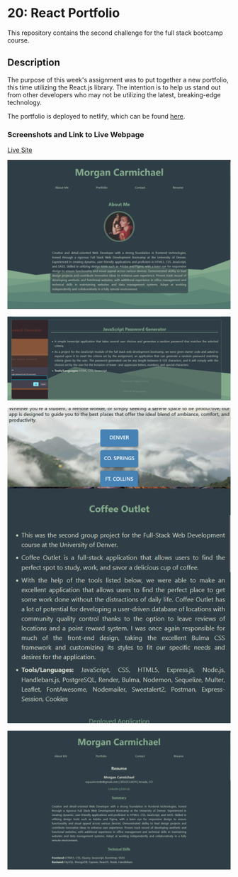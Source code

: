 # 20: React Portfolio

This repository contains the second challenge for the full stack bootcamp course.

## Description

The purpose of this week's assignment was to put together a new portfolio, this time utilizing the React.js library. The intention is to help us stand out from other developers who may not be utilizing the latest, breaking-edge technology. 

The portfolio is deployed to netlify, which can be found [here](https://morgan-carmichael.netlify.app/).

### Screenshots and Link to Live Webpage

[Live Site](https://morgan-carmichael.netlify.app/)

<!-- NEEDS UPDATE -->
![screenshot showing the 'About Me' section](/src/assets/images/firefox_lhA0RWIBCq.png)

![screenshot showing the 'Portfolio' section](/src/assets/images/firefox_ykg5q2PuBu.png)

![screenshot showing the 'Portfolio' section at a narrower width](/src/assets/images/firefox_nodT1WDVda.png)

![screenshot showing the 'Resume' section](/src/assets/images/firefox_kyG2AlZgIf.png)